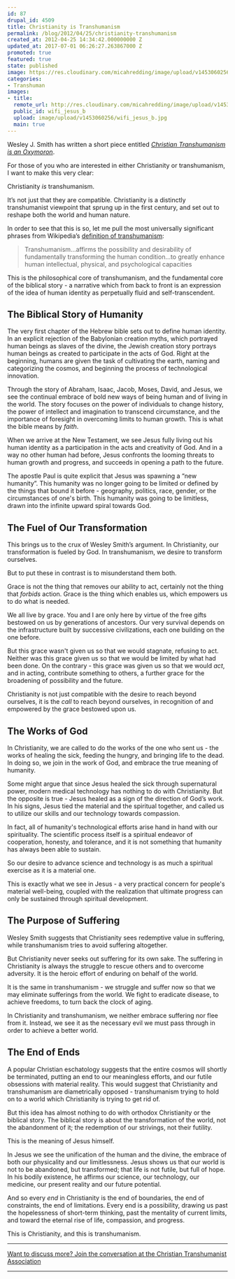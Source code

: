 ```yaml
---
id: 87
drupal_id: 4509
title: Christianity is Transhumanism
permalink: /blog/2012/04/25/christianity-transhumanism
created_at: 2012-04-25 14:34:42.000000000 Z
updated_at: 2017-07-01 06:26:27.263867000 Z
promoted: true
featured: true
state: published
image: https://res.cloudinary.com/micahredding/image/upload/v1453060256/wifi_jesus_b.jpg
categories:
- Transhuman
images:
- title: 
  remote_url: http://res.cloudinary.com/micahredding/image/upload/v1453060256/wifi_jesus_b.jpg
  public_id: wifi_jesus_b
  upload: image/upload/v1453060256/wifi_jesus_b.jpg
  main: true
---
```

Wesley J. Smith has written a short piece entitled *[Christian Transhumanism is an Oxymoron](http://www.firstthings.com/blogs/secondhandsmoke/2012/04/21/christian-transhumanist-is-an-oxymoron/)*. 

For those of you who are interested in either Christianity or transhumanism, I want to make this very clear:

Christianity *is* transhumanism.

It’s not just that they are compatible. Christianity is a distinctly transhumanist viewpoint that sprung up in the first century, and set out to reshape both the world and human nature. 

In order to see that this is so, let me pull the most universally significant phrases from Wikipedia’s [definition of transhumanism](http://en.wikipedia.org/wiki/Transhumanism):

> Transhumanism…affirms the possibility and desirability of fundamentally transforming the human condition…to greatly enhance human intellectual, physical, and psychological capacities  

This is the philosophical core of transhumanism, and the fundamental core of the biblical story - a narrative which from back to front is an expression of the idea of human identity as perpetually fluid and self-transcendent. 


## The Biblical Story of Humanity

The very first chapter of the Hebrew bible sets out to define human identity. In an explicit rejection of the Babylonian creation myths, which portrayed human beings as slaves of the divine, the Jewish creation story portrays human beings as created to participate in the acts of God. Right at the beginning, humans are given the task of cultivating the earth, naming and categorizing the cosmos, and beginning the process of technological innovation. 

Through the story of Abraham, Isaac, Jacob, Moses, David, and Jesus, we see the continual embrace of bold new ways of being human and of living in the world. The story focuses on the power of individuals to change history, the power of intellect and imagination to transcend circumstance, and the importance of foresight in overcoming limits to human growth. This is what the bible means by *faith*. 

When we arrive at the New Testament, we see Jesus fully living out his human identity as a participation in the acts and creativity of God. And in a way no other human had before, Jesus confronts the looming threats to human growth and progress, and succeeds in opening a path to the future. 

The apostle Paul is quite explicit that Jesus was spawning a “new humanity”. This humanity was no longer going to be limited or defined by the things that bound it before - geography, politics, race, gender, or the circumstances of one's birth. This humanity was going to be limitless, drawn into the infinite upward spiral towards God. 


## The Fuel of Our Transformation

This brings us to the crux of Wesley Smith’s argument. In Christianity, our transformation is fueled by God. In transhumanism, we desire to transform ourselves. 

But to put these in contrast is to misunderstand them both. 

Grace is not the thing that removes our ability to act, certainly not the thing that *forbids* action. Grace is the thing which enables us, which empowers us to do what is needed. 

We all live by grace. You and I are only here by virtue of the free gifts bestowed on us by generations of ancestors. Our very survival depends on the infrastructure built by successive civilizations, each one building on the one before. 

But this grace wasn't given us so that we would stagnate, refusing to act. Neither was this grace given us so that we would be limited by what had been done. On the contrary - this grace was given us so that we would *act*, and in acting, contribute something to others, a further grace for the broadening of possibility and the future. 

Christianity is not just compatible with the desire to reach beyond ourselves, it is the *call* to reach beyond ourselves, in recognition of and empowered by the grace bestowed upon us.  


## The Works of God

In Christianity, we are called to do the works of the one who sent us - the works of healing the sick, feeding the hungry, and bringing life to the dead. In doing so, we join in the work of God, and embrace the true meaning of humanity. 

Some might argue that since Jesus healed the sick through supernatural power, modern medical technology has nothing to do with Christianity. But the opposite is true - Jesus healed as a sign of the direction of God’s work. In his signs, Jesus tied the material and the spiritual together, and called us to utilize our skills and our technology towards compassion. 

In fact, all of humanity's technological efforts arise hand in hand with our spirituality. The scientific process itself is a spiritual endeavor of cooperation, honesty, and tolerance, and it is not something that humanity has always been able to sustain. 

So our desire to advance science and technology is as much a spiritual exercise as it is a material one. 

This is exactly what we see in Jesus - a very practical concern for people's material well-being, coupled with the realization that ultimate progress can only be sustained through spiritual development. 


## The Purpose of Suffering

Wesley Smith suggests that Christianity sees redemptive value in suffering, while transhumanism tries to avoid suffering altogether. 

But Christianity never seeks out suffering for its own sake. The suffering in Christianity is always the struggle to rescue others and to overcome adversity. It is the heroic effort of enduring on behalf of the world.

It is the same in transhumanism - we struggle and suffer now so that we may eliminate sufferings from the world. We fight to eradicate disease, to achieve freedoms, to turn back the clock of aging. 

In Christianity and transhumanism, we neither embrace suffering nor flee from it. Instead, we see it as the necessary evil we must pass through in order to achieve a better world.


## The End of Ends

A popular Christian eschatology suggests that the entire cosmos will shortly be terminated, putting an end to our meaningless efforts, and our futile obsessions with material reality. This would suggest that Christianity and transhumanism are diametrically opposed - transhumanism trying to hold on to a world which Christianity is trying to get rid of.

But this idea has almost nothing to do with orthodox Christianity or the biblical story. The biblical story is about the transformation of the world, not the abandonment of it; the redemption of our strivings, not their futility.

This is the meaning of Jesus himself. 

In Jesus we see the unification of the human and the divine, the embrace of both our physicality and our limitlessness. Jesus shows us that our world is not to be abandoned, but transformed; that life is not futile, but full of hope. In his bodily existence, he affirms our science, our technology, our medicine, our present reality and our future potential.

And so every *end* in Christianity is the end of boundaries, the end of constraints, the end of limitations. Every end is a possibility, drawing us past the hopelessness of short-term thinking, past the mentality of current limits, and toward the eternal rise of life, compassion, and progress.

This is Christianity, and this is transhumanism.
  
---  

[Want to discuss more? Join the conversation at the Christian Transhumanist Association](https://www.facebook.com/groups/ChristianTranshumanistAssociation/)

---

<!-- Even the famed *Garden of Eden* story is not about a pristine environment, intended to be the eternal home of mankind, but about the establishment of the minimum viable set of conditions for the launching of humanity's own task of cultivating and tending the world. //-->
